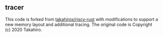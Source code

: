 ## tracer

This code is forked from [takahirox/riscv-rust](https://github.com/takahirox/riscv-rust) with modifications to support a new memory layout and additional tracing. The original code is Copyright (c) 2020 Takahiro.

